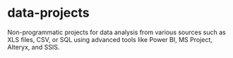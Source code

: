 # data-projects
Non-programmatic projects for data analysis from various sources such as XLS files, CSV, or SQL using advanced tools like Power BI, MS Project, Alteryx, and SSIS.
